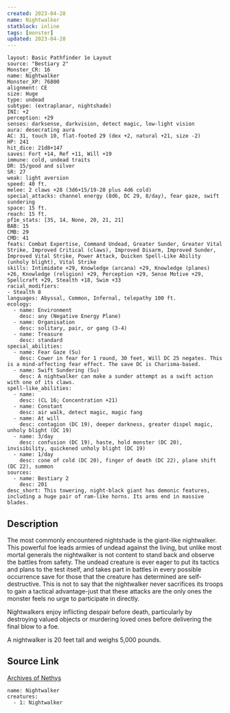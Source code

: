 ```yaml
---
created: 2023-04-28
name: Nightwalker
statblock: inline
tags: [monster]
updated: 2023-04-28
---
```

```statblock
layout: Basic Pathfinder 1e Layout
source: "Bestiary 2"
Monster_CR: 16
name: Nightwalker
Monster_XP: 76800
alignment: CE
size: Huge
type: undead
subtype: (extraplanar, nightshade)
INI: +2
perception: +29
senses: darksense, darkvision, detect magic, low-light vision
aura: desecrating aura
AC: 31, touch 10, flat-footed 29 (dex +2, natural +21, size -2)
HP: 241
hit_dice: 21d8+147
saves: Fort +14, Ref +11, Will +19
immune: cold, undead traits
DR: 15/good and silver
SR: 27
weak: light aversion
speed: 40 ft.
melee: 2 claws +28 (3d6+15/19-20 plus 4d6 cold)
special_attacks: channel energy (8d6, DC 29, 8/day), fear gaze, swift sundering
space: 15 ft.
reach: 15 ft.
pf1e_stats: [35, 14, None, 20, 21, 21]
BAB: 15
CMB: 29
CMD: 41
feats: Combat Expertise, Command Undead, Greater Sunder, Greater Vital Strike, Improved Critical (claws), Improved Disarm, Improved Sunder, Improved Vital Strike, Power Attack, Quicken Spell-Like Ability (unholy blight), Vital Strike
skills: Intimidate +29, Knowledge (arcana) +29, Knowledge (planes) +26, Knowledge (religion) +29, Perception +29, Sense Motive +29, Spellcraft +29, Stealth +18, Swim +33
racial_modifiers:
- Stealth 8
languages: Abyssal, Common, Infernal, telepathy 100 ft.
ecology:
  - name: Environment
    desc: any (Negative Energy Plane)
  - name: Organisation
    desc: solitary, pair, or gang (3-4)
  - name: Treasure
    desc: standard
special_abilities:
  - name: Fear Gaze (Su)
    desc: Cower in fear for 1 round, 30 feet, Will DC 25 negates. This is a mind-affecting fear effect. The save DC is Charisma-based.
  - name: Swift Sundering (Su)
    desc: A nightwalker can make a sunder attempt as a swift action with one of its claws.
spell-like_abilities:
  - name:
    desc: (CL 16; Concentration +21)
  - name: Constant
    desc: air walk, detect magic, magic fang
  - name: At will
    desc: contagion (DC 19), deeper darkness, greater dispel magic, unholy blight (DC 19)
  - name: 3/day
    desc: confusion (DC 19), haste, hold monster (DC 20), invisibility, quickened unholy blight (DC 19)
  - name: 1/day
    desc: cone of cold (DC 20), finger of death (DC 22), plane shift (DC 22), summon
sources:
  - name: Bestiary 2
    desc: 201
desc_short: This towering, night-black giant has demonic features, including a huge pair of ram-like horns. Its arms end in massive blades.
```
## Description
The most commonly encountered nightshade is the giant-like nightwalker. This powerful foe leads armies of undead against the living, but unlike most mortal generals the nightwalker is not content to stand back and observe the battles from safety. The undead creature is ever eager to put its tactics and plans to the test itself, and takes part in battles in every possible occurrence save for those that the creature has determined are self-destructive. This is not to say that the nightwalker never sacrifices its troops to gain a tactical advantage-just that these attacks are the only ones the monster feels no urge to participate in directly.

Nightwalkers enjoy inflicting despair before death, particularly by destroying valued objects or murdering loved ones before delivering the final blow to a foe.

A nightwalker is 20 feet tall and weighs 5,000 pounds.
## Source Link
[Archives of Nethys](https://aonprd.com/MonsterDisplay.aspx?ItemName=Nightwalker)
```encounter-table
name: Nightwalker
creatures:
  - 1: Nightwalker
```
